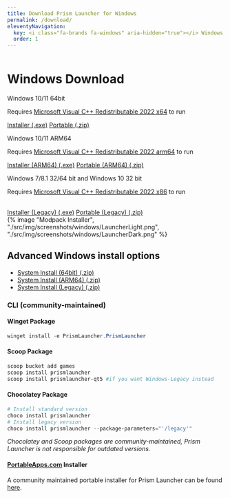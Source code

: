 ```yaml
---
title: Download Prism Launcher for Windows
permalink: /download/
eleventyNavigation:
  key: <i class="fa-brands fa-windows" aria-hidden="true"></i> Windows
  order: 1
---
```


<div class="download-content">
  <div class="row">
    <div class="column">
      <div>
        <h1>Windows Download</h1>
        <p>Windows 10/11 64bit</p>
        <p>Requires <a href="https://aka.ms/vs/17/release/vc_redist.x64.exe">Microsoft Visual C++ Redistributable 2022 x64</a> to run</p>
        <a class="button size-large" href="https://github.com/PrismLauncher/PrismLauncher/releases/download/{{version.current}}/PrismLauncher-Windows-MSVC-Setup-{{version.current}}.exe">Installer (.exe)</a>
        <a class="button size-large" href="https://github.com/PrismLauncher/PrismLauncher/releases/download/{{version.current}}/PrismLauncher-Windows-MSVC-Portable-{{version.current}}.zip">Portable (.zip)</a>
        <p>Windows 10/11 ARM64</p>
        <p>Requires <a href="https://aka.ms/vs/17/release/vc_redist.arm64.exe">Microsoft Visual C++ Redistributable 2022 arm64</a> to run</p>
        <a class="button size-large" href="https://github.com/PrismLauncher/PrismLauncher/releases/download/{{version.current}}/PrismLauncher-Windows-MSVC-arm64-Setup-{{version.current}}.exe">Installer (ARM64) (.exe)</a>
        <a class="button size-large" href="https://github.com/PrismLauncher/PrismLauncher/releases/download/{{version.current}}/PrismLauncher-Windows-MSVC-arm64-Portable-{{version.current}}.zip">Portable (ARM64) (.zip)</a>
        <p>Windows 7/8.1 32/64 bit and Windows 10 32 bit</p>
        <p>Requires <a href="https://aka.ms/vs/17/release/vc_redist.x86.exe">Microsoft Visual C++ Redistributable 2022 x86</a> to run</p>
        <br>
        <a class="button size-large" href="https://github.com/PrismLauncher/PrismLauncher/releases/download/{{version.current}}/PrismLauncher-Windows-MSVC-Legacy-Setup-{{version.current}}.exe">Installer (Legacy) (.exe)</a>
        <a class="button size-large" href="https://github.com/PrismLauncher/PrismLauncher/releases/download/{{version.current}}/PrismLauncher-Windows-MSVC-Legacy-Portable-{{version.current}}.zip">Portable (Legacy) (.zip)</a>
      </div>
    </div>
    <div class="column">
      {% image "Modpack Installer", "./src/img/screenshots/windows/LauncherLight.png", "./src/img/screenshots/windows/LauncherDark.png" %}
    </div>
  </div>
</div>

<div class="infobox top">

## Advanced Windows install options

- [System Install (64bit) (.zip)](https://github.com/PrismLauncher/PrismLauncher/releases/download/{{version.current}}/PrismLauncher-Windows-MSVC-{{version.current}}.zip)
- [System Install (ARM64) (.zip)](https://github.com/PrismLauncher/PrismLauncher/releases/download/{{version.current}}/PrismLauncher-Windows-MSVC-arm64-{{version.current}}.zip)
- [System Install (Legacy) (.zip)](https://github.com/PrismLauncher/PrismLauncher/releases/download/{{version.current}}/PrismLauncher-Windows-MSVC-Legacy-{{version.current}}.zip)

### CLI (community-maintained)

#### Winget Package

```powershell
winget install -e PrismLauncher.PrismLauncher
```

#### Scoop Package

```powershell
scoop bucket add games
scoop install prismlauncher
scoop install prismlauncher-qt5 #if you want Windows-Legacy instead
```

#### Chocolatey Package

```powershell
# Install standard version
choco install prismlauncher
# Install legacy version
choco install prismlauncher --package-parameters="'/legacy'"
```

_Chocolatey and Scoop packages are community-maintained, Prism Launcher is not responsible for outdated versions._

#### [PortableApps.com](https://portableapps.com) Installer

A community maintained portable installer for Prism Launcher can be found [here](https://FayneAldan.github.io/PrismLauncherPortable/).

</div>
